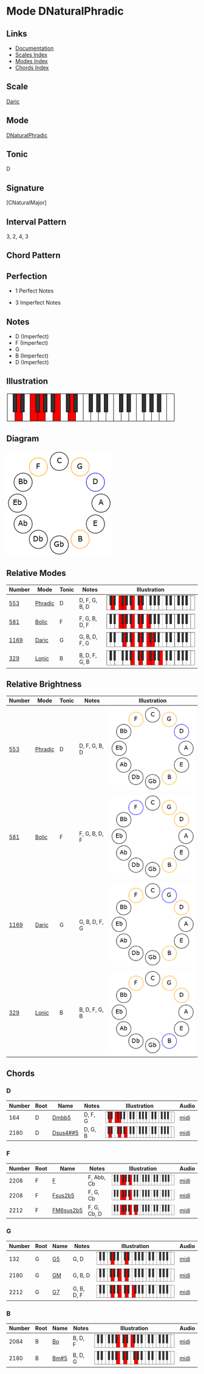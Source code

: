 # Mode DNaturalPhradic

## Links

- [Documentation](README.md)
- [Scales Index](Scales.md)
- [Modes Index](Modes.md)
- [Chords Index](Chords.md)

## Scale

[Daric](ScaleDaric.md)

## Mode

[DNaturalPhradic](ModeDNaturalPhradic.md)

## Tonic

D

## Signature

[CNaturalMajor]

## Interval Pattern

3, 2, 4, 3

## Chord Pattern



## Perfection

 - 1 Perfect Notes

 - 3 Imperfect Notes

## Notes

- D (Imperfect)
- F (Imperfect)
- G
- B (Imperfect)
- D (Imperfect)

## Illustration

![DNaturalPhradic](ModeDNaturalPhradic.png)

## Diagram

![DNaturalPhradic](CircleModeDNaturalPhradic.png)

## Relative Modes

| Number | Mode | Tonic | Notes | Illustration |
|--------|------|-------|-------|--------------|
| [553](https://ianring.com/musictheory/scales/553) | [Phradic](ModePhradic.md) | D | D, F, G, B, D | ![DNaturalPhradic](ModeDNaturalPhradic.png) |
| [581](https://ianring.com/musictheory/scales/581) | [Bolic](ModeBolic.md) | F | F, G, B, D, F | ![FNaturalBolic](ModeFNaturalBolic.png) |
| [1169](https://ianring.com/musictheory/scales/1169) | [Daric](ModeDaric.md) | G | G, B, D, F, G | ![GNaturalDaric](ModeGNaturalDaric.png) |
| [329](https://ianring.com/musictheory/scales/329) | [Lonic](ModeLonic.md) | B | B, D, F, G, B | ![BNaturalLonic](ModeBNaturalLonic.png) |
## Relative Brightness

| Number | Mode | Tonic | Notes | Illustration |
|--------|------|-------|-------|--------------|
| [553](https://ianring.com/musictheory/scales/553) | [Phradic](ModePhradic.md) | D | D, F, G, B, D | ![DNaturalPhradic](CircleModeDNaturalPhradic.png) |
| [581](https://ianring.com/musictheory/scales/581) | [Bolic](ModeBolic.md) | F | F, G, B, D, F | ![FNaturalBolic](CircleModeFNaturalBolic.png) |
| [1169](https://ianring.com/musictheory/scales/1169) | [Daric](ModeDaric.md) | G | G, B, D, F, G | ![GNaturalDaric](CircleModeGNaturalDaric.png) |
| [329](https://ianring.com/musictheory/scales/329) | [Lonic](ModeLonic.md) | B | B, D, F, G, B | ![BNaturalLonic](CircleModeBNaturalLonic.png) |

## Chords

### D

| Number | Root | Name | Notes | Illustration | Audio |
|--------|------|------|-------|--------------|-------|
| 164 | D | [Dmbb5](ChordDNaturalMinorDoubleFlatFifth.md) | D, F, G | ![Dmbb5](ChordDNaturalMinorDoubleFlatFifthRootPosition.png) | [midi](ChordDNaturalMinorDoubleFlatFifthRootPosition.mid) |
| 2180 | D | [Dsus4##5](ChordDNaturalSuspendedFourthDoubleSharpFifth.md) | D, G, B | ![Dsus4##5](ChordDNaturalSuspendedFourthDoubleSharpFifthRootPosition.png) | [midi](ChordDNaturalSuspendedFourthDoubleSharpFifthRootPosition.mid) |

### F

| Number | Root | Name | Notes | Illustration | Audio |
|--------|------|------|-------|--------------|-------|
| 2208 | F | [F](ChordFNaturalDiminishedFlatThird.md) | F, Abb, Cb | ![F](ChordFNaturalDiminishedFlatThirdRootPosition.png) | [midi](ChordFNaturalDiminishedFlatThirdRootPosition.mid) |
| 2208 | F | [Fsus2b5](ChordFNaturalSuspendedSecondFlatFifth.md) | F, G, Cb | ![Fsus2b5](ChordFNaturalSuspendedSecondFlatFifthRootPosition.png) | [midi](ChordFNaturalSuspendedSecondFlatFifthRootPosition.mid) |
| 2212 | F | [FM6sus2b5](ChordFNaturalMajorSixthSuspendedSecondFlatFifth.md) | F, G, Cb, D | ![FM6sus2b5](ChordFNaturalMajorSixthSuspendedSecondFlatFifthRootPosition.png) | [midi](ChordFNaturalMajorSixthSuspendedSecondFlatFifthRootPosition.mid) |

### G

| Number | Root | Name | Notes | Illustration | Audio |
|--------|------|------|-------|--------------|-------|
| 132 | G | [G5](ChordGNaturalPowerChord.md) | G, D | ![G5](ChordGNaturalPowerChordRootPosition.png) | [midi](ChordGNaturalPowerChordRootPosition.mid) |
| 2180 | G | [GM](ChordGNaturalMajor.md) | G, B, D | ![GM](ChordGNaturalMajorRootPosition.png) | [midi](ChordGNaturalMajorRootPosition.mid) |
| 2212 | G | [G7](ChordGNaturalDominantSeventh.md) | G, B, D, F | ![G7](ChordGNaturalDominantSeventhRootPosition.png) | [midi](ChordGNaturalDominantSeventhRootPosition.mid) |

### B

| Number | Root | Name | Notes | Illustration | Audio |
|--------|------|------|-------|--------------|-------|
| 2084 | B | [Bo](ChordBNaturalDiminished.md) | B, D, F | ![Bo](ChordBNaturalDiminishedRootPosition.png) | [midi](ChordBNaturalDiminishedRootPosition.mid) |
| 2180 | B | [Bm#5](ChordBNaturalMinorSharpFifth.md) | B, D, G | ![Bm#5](ChordBNaturalMinorSharpFifthRootPosition.png) | [midi](ChordBNaturalMinorSharpFifthRootPosition.mid) |


